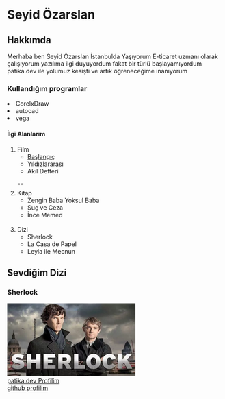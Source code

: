 <h1>Seyid Özarslan</h1>
<h2>Hakkımda</h2>
<p>Merhaba ben Seyid Özarslan İstanbulda Yaşıyorum E-ticaret uzmanı olarak çalışıyorum yazılıma ilgi duyuyordum fakat bir türlü başlayamıyordum patika.dev ile yolumuz kesişti ve artık öğreneceğime inanıyorum</p>
<h3>Kullandığım programlar</h3>
<li>CorelxDraw</li>
<!-- coreldraw iyi derecede biliniyor -->
<li>autocad</li>
<!-- autocad orta düzayde biliniyor -->
<li>vega</li>
<!-- iyi derecede vega -->

<h4> İlgi Alanlarım </h4>
  
<ol>
    <li> Film
        <ul>
            <li> <a href="https://www.imdb.com/title/tt1375666/?ref_=tt_mv_close" target="_blank">Başlangıç</a> 
            </li>
            <li>Yıldızlararası</li>
            <li>Akıl Defteri</li>
        </ul>
    </li>
<br>""
    <li> Kitap
        <ul>
            <li>Zengin Baba Yoksul Baba</li>
            <li>Suç ve Ceza</li>
            <li>İnce Memed</li>
        </ul>
    </li>
<br>
    <li> Dizi
        <ul>
            <li>Sherlock</li>
            <li>La Casa de Papel</li>
            <li>Leyla ile Mecnun</li>
        </ul>
    </li>
</ol>

<h2> Sevdiğim Dizi </h2>
<h3>Sherlock</h3>
<img src="images/1.jpg" width="300" alt="">
<br>
<a href="https://app.patika.dev/seyid" target="_blank">patika.dev Profilim</a>
<br>
<a href="https://github.com/seyidozarslann" target="_blank">github profilim

